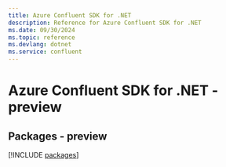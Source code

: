 ```yaml
---
title: Azure Confluent SDK for .NET
description: Reference for Azure Confluent SDK for .NET
ms.date: 09/30/2024
ms.topic: reference
ms.devlang: dotnet
ms.service: confluent
---
```

# Azure Confluent SDK for .NET - preview
## Packages - preview
[!INCLUDE [packages](confluent-index.md)]